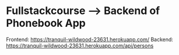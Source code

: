 # Fullstackcourse --> Backend of Phonebook App
Frontend: https://tranquil-wildwood-23631.herokuapp.com/
Backend: https://tranquil-wildwood-23631.herokuapp.com/api/persons

